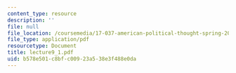```yaml
---
content_type: resource
description: ''
file: null
file_location: /coursemedia/17-037-american-political-thought-spring-2004/b578e501c8bfc00923a538e3f488e0da_lecture9_1.pdf
file_type: application/pdf
resourcetype: Document
title: lecture9_1.pdf
uid: b578e501-c8bf-c009-23a5-38e3f488e0da
---
```

